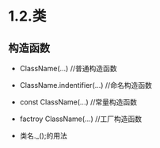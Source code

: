 # 1.2.类

## 构造函数
- ClassName(...)  //普通构造函数
- ClassName.indentifier(...)  //命名构造函数
- const ClassName(...) //常量构造函数
- factroy ClassName(...) //工厂构造函数





- 类名.\_();的用法
